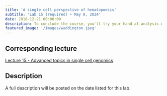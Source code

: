 ```yaml
---
title: 'A single cell perspective of hematopoesis'
subtitle: 'Lab 15 (required) • May 8, 2024'
date: 2018-12-21 00:00:00
description: To conclude the course, you'll try your hand at analysis of multi-omic single cell RNAseq/ATACseq data to understand cell lineage commitment during hematopoesis.
featured_image: '/images/waddington.jpeg'
---
```


## Corresponding lecture

[Lecture 15 - Advanced topics in single cell genomics](https://diytranscriptomics.com/project/lecture-15)

## Description

A full description will be posted on the date listed for this lab.
